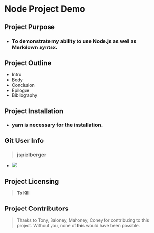 
 # **Node Project Demo**
 ## Project Purpose 
 * ### To demonstrate my ability to use Node.js as well as Markdown syntax. 
 ## Project Outline 
 * Intro
* Body
* Conclusion
* Epilogue
* Bibliography

 ## Project Installation
 * ### yarn is necessary for the installation.
 ## Git User Info
 > ### jspielberger 

 * <img src="https://avatars0.githubusercontent.com/u/56656855?v=4"><img>
 ## Project Licensing
 > __To Kill__
 ## Project Contributors
 > Thanks to Tony, Baloney, Mahoney, Coney for contributing to this project. 
 > Without you, none of **this** would have been possible.   

 